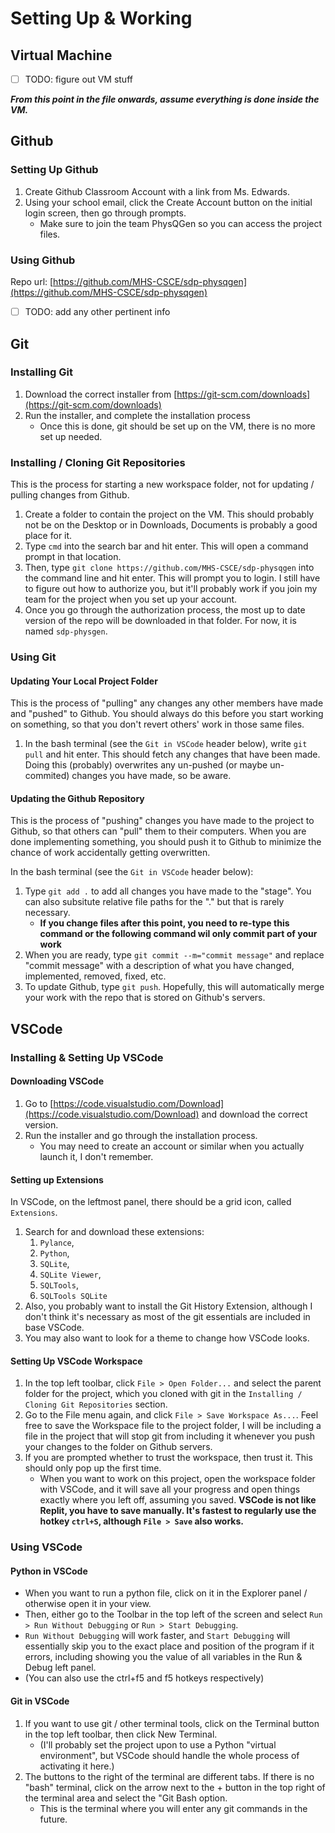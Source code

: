 # Setting Up & Working

## Virtual Machine

- [ ] TODO: figure out VM stuff

***From this point in the file onwards, assume everything is done inside the VM.***

## Github

### Setting Up Github

1. Create Github Classroom Account with a link from Ms. Edwards.
2. Using your school email, click the Create Account button on the initial login screen, then go through prompts.
   - Make sure to join the team PhysQGen so you can access the project files.

### Using Github

Repo url: [https://github.com/MHS-CSCE/sdp-physqgen](https://github.com/MHS-CSCE/sdp-physqgen)

- [ ] TODO: add any other pertinent info

## Git

### Installing Git

1. Download the correct installer from [https://git-scm.com/downloads](https://git-scm.com/downloads)
2. Run the installer, and complete the installation process
    - Once this is done, git should be set up on the VM, there is no more set up needed.

### Installing / Cloning Git Repositories

This is the process for starting a new workspace folder, not for updating / pulling changes from Github.

1. Create a folder to contain the project on the VM. This should probably not be on the Desktop or in Downloads, Documents is probably a good place for it.
2. Type `cmd` into the search bar and hit enter. This will open a command prompt in that location.
3. Then, type `git clone https://github.com/MHS-CSCE/sdp-physqgen` into the command line and hit enter. This will prompt you to login. I still have to figure out how to authorize you, but it'll probably work if you join my team for the project when you set up your account.
4. Once you go through the authorization process, the most up to date version of the repo will be downloaded in that folder. For now, it is named `sdp-physgen`.

### Using Git

#### Updating Your Local Project Folder

This is the process of "pulling" any changes any other members have made and "pushed" to Github. You should always do this before you start working on something, so that you don't revert others' work in those same files.

1. In the bash terminal (see the `Git in VSCode` header below), write `git pull` and hit enter. This should fetch any changes that have been made. Doing this (probably) overwrites any un-pushed (or maybe un-commited) changes you have made, so be aware.

#### Updating the Github Repository

This is the process of "pushing" changes you have made to the project to Github, so that others can "pull" them to their computers. When you are done implementing something, you should push it to Github to minimize the chance of work accidentally getting overwritten.

In the bash terminal (see the `Git in VSCode` header below):

1. Type `git add .` to add all changes you have made to the "stage". You can also subsitute relative file paths for the "." but that is rarely necessary.
    - **If you change files after this point, you need to re-type this command or the following command wil only commit part of your work**
2. When you are ready, type `git commit --m="commit message"` and replace "commit message" with a description of what you have changed, implemented, removed, fixed, etc.
3. To update Github, type `git push`. Hopefully, this will automatically merge your work with the repo that is stored on Github's servers.

## VSCode

### Installing & Setting Up VSCode

#### Downloading VSCode

1. Go to [https://code.visualstudio.com/Download](https://code.visualstudio.com/Download) and download the correct version.
2. Run the installer and go through the installation process.
    - You may need to create an account or similar when you actually launch it, I don't remember.

#### Setting up Extensions

In VSCode, on the leftmost panel, there should be a grid icon, called `Extensions`.

1. Search for and download these extensions:
    1. `Pylance`,
    2. `Python`,
    3. `SQLite`,
    4. `SQLite Viewer`,
    5. `SQLTools`,
    6. `SQLTools SQLite`
2. Also, you probably want to install the Git History Extension, although I don't think it's necessary as most of the git essentials are included in base VSCode.
3. You may also want to look for a theme to change how VSCode looks.

#### Setting Up VSCode Workspace

1. In the top left toolbar, click `File > Open Folder...` and select the parent folder for the project, which you cloned with git in the `Installing / Cloning Git Repositories` section.
2. Go to the File menu again, and click `File > Save Workspace As...`. Feel free to save the Workspace file to the project folder, I will be including a file in the project that will stop git from including it whenever you push your changes to the folder on Github servers.
3. If you are prompted whether to trust the workspace, then trust it. This should only pop up the first time.
    - When you want to work on this project, open the workspace folder with VSCode, and it will save all your progress and open things exactly where you left off, assuming you saved. **VSCode is not like Replit, you have to save manually. It's fastest to regularly use the hotkey `ctrl+S`, although `File > Save` also works.**

### Using VSCode

#### Python in VSCode

- When you want to run a python file, click on it in the Explorer panel / otherwise open it in your view.
- Then, either go to the Toolbar in the top left of the screen and select `Run > Run Without Debugging` or `Run > Start Debugging`.
- `Run Without Debugging` will work faster, and `Start Debugging` will essentially skip you to the exact place and position of the program if it errors, including showing you the value of all variables in the Run & Debug left panel.
- (You can also use the ctrl+f5 and f5 hotkeys respectively)

#### Git in VSCode

1. If you want to use git / other terminal tools, click on the Terminal button in the top left toolbar, then click New Terminal.
    - (I'll probably set the project upon to use a Python "virtual environment", but VSCode should handle the whole process of activating it here.)
2. The buttons to the right of the terminal are different tabs. If there is no "bash" terminal, click on the arrow next to the + button in the top right of the terminal area and select the "Git Bash option.
    - This is the terminal where you will enter any git commands in the future.
